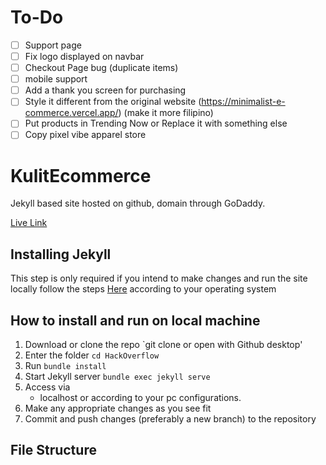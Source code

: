 # To-Do
- [ ] Support page
- [ ] Fix logo displayed on navbar
- [ ] Checkout Page bug (duplicate items)
- [ ] mobile support
- [ ] Add a thank you screen for purchasing
- [ ] Style it different from the original website (https://minimalist-e-commerce.vercel.app/) (make it more filipino)
- [ ] Put products in Trending Now or Replace it with something else
- [ ] Copy pixel vibe apparel store

# KulitEcommerce

Jekyll based site hosted on github, domain through GoDaddy.

[Live Link](https://hackoverflow.org)

## Installing Jekyll

This step is only required if you intend to make changes and run the site locally
follow the steps [Here](https://jekyllrb.com/docs/) according to your operating system

## How to install and run on local machine

1. Download or clone the repo
   `git clone or open with Github desktop'
2. Enter the folder
   `cd HackOverflow`
3. Run
   `bundle install`
4. Start Jekyll server
   `bundle exec jekyll serve`
5. Access via
   - localhost or according to your pc configurations.
6. Make any appropriate changes as you see fit
7. Commit and push changes (preferably a new branch) to the repository

## File Structure
